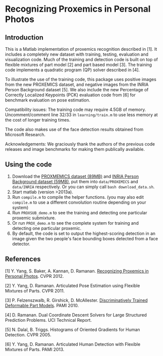 # Recognizing Proxemics in Personal Photos 

## Introduction

This is a Matlab implementation of proxemics recognition described in [1]. It includes a completely new dataset with training, testing, evaluation and visualization code. Much of the training and detection code is built on top of flexible mixtures of part model [2] and part based model [3]. The training code implements a quadratic program (QP) solver described in [4].

To illustrate the use of the training code, this package uses positive images from the new PROXEMICS dataset, and negative images from the INRIA Person Background dataset [5]. We also include the new Percentage of Correctly Localized Keypoints (PCK) evaluation code from [6] for benchmark evaluation on pose estimation.

Compatibility issues: The training code may require 4.5GB of memory. Uncomment/comment line 32/33 in `learning/train.m` to use less memory at the cost of longer training times.

The code also makes use of the face detection results obtained from Microsoft Research. 

Acknowledgements: We graciously thank the authors of the previous code releases and image benchmarks for making them publically available.

## Using the code

1. Download the [PROXMEMICS dataset (89MB)](https://www.dropbox.com/s/5zarkyny7ywc2fv/PROXEMICS.zip?dl=0) and [INRIA Person Background dataset (59MB)](https://www.dropbox.com/s/jtnticywxulfnq6/INRIA.zip?dl=0), put them into `data/PROXEMICS` and `data/INRIA` respectively. Or you can simply call `bash download_data.sh`.
2. Start matlab (version >2013a).
3. Run `compile.m` to compile the helper functions. (you may also edit `compile.m` to use a different convolution routine depending on your system)
4. Run `PROXSUB_demo.m` to see the training and detecting one particular proxemic submixture.
5. Or run `PROX_demo.m` to see the complete system for training and detecting one particular proxemic.
6. By default, the code is set to output the highest-scoring detection in an image given the two people's face bounding boxes detected from a face detector.

## References

[1] Y. Yang, S. Baker, A. Kannan, D. Ramanan. [Recognizing Proxemics in Personal Photos](https://yangyi02.github.io/research/proxemics/proxemics_cvpr2012.pdf). CVPR 2012.

[2] Y. Yang, D. Ramanan. Articulated Pose Estimation using Flexible Mixtures of Parts. CVPR 2011.

[3] P. Felzenszwalb, R. Girshick, D. McAllester. [Discriminatively Trained Deformable Part Models](http://www.rossgirshick.info/latent/). PAMI 2010.

[4] D. Ramanan. Dual Coordinate Descent Solvers for Large Structured Prediction Problems. UCI Technical Report.

[5] N. Dalal, B. Triggs. Histograms of Oriented Gradients for Human Detection. CVPR 2005.

[6] Y. Yang, D. Ramanan. Articulated Human Detection with Flexible Mixtures of Parts. PAMI 2013.
